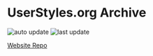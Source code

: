 # UserStyles.org Archive

![auto update](https://github.com/33kk/uso-archive/actions/workflows/auto-update.yml/badge.svg)
![last update](https://badgen.net/github/last-commit/33kk/uso-archive/flomaster?label=last%20update)

[Website Repo](https://github.com/uso-archive/uso-archive.github.io)
